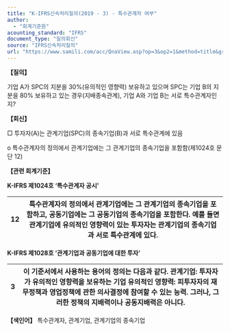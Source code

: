 ```yaml
---
title: "K-IFRS신속처리질의(2019 - 3) - 특수관계자 여부"
author:
  - "회계기준원"
acounting_standard: "IFRS"
document_type: "질의회신"
source: "IFRS신속처리질의"
url: "https://www.samili.com/acc/QnaView.asp?op=3&op2=1&method=title&group=2124-15;1&orgcode=3&searchword=&page=43&code=K%2DIFRS%EC%8B%A0%EC%86%8D%EC%B2%98%EB%A6%AC%EC%A7%88%EC%9D%98%2D3%3A201901"
---
```

**【질의】**

  

기업 A가 SPC의 지분을 30%(유의적인 영향력) 보유하고 있으며 SPC는 기업 B의 지분을 80% 보유하고 있는 경우(지배종속관계), 기업 A와 기업 B는 서로 특수관계자인지?

  
  

**【회신】**

  

□ 투자자(A)는 관계기업(SPC)의 종속기업(B)과 서로 특수관계에 있음

o 특수관계자의 정의에서 관계기업에는 그 관계기업의 종속기업을 포함함(제1024호 문단 12)

  
  

**【관련 회계기준】**

  

**K-IFRS 제1024호 ‘특수관계자 공시’**

| 12 | 특수관계자의 정의에서 관계기업에는 그 관계기업의 종속기업을 포함하고, 공동기업에는 그 공동기업의 종속기업을 포함한다. 예를 들면 관계기업에 유의적인 영향력이 있는 투자자는 관계기업의 종속기업과 서로 특수관계에 있다. |
| --- | --- |

  

**K-IFRS 제1028호 ‘관계기업과 공동기업에 대한 투자’**

| 3 | 이 기준서에서 사용하는 용어의 정의는 다음과 같다.  관계기업: 투자자가 유의적인 영향력을 보유하는 기업  유의적인 영향력: 피투자자의 재무정책과 영업정책에 관한 의사결정에 참여할 수 있는 능력. 그러나, 그러한 정책의 지배력이나 공동지배력은 아니다. |
| --- | --- |

  
  

**【색인어】** 특수관계자, 관계기업, 관계기업의 종속기업
